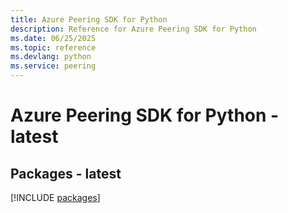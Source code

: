 ```yaml
---
title: Azure Peering SDK for Python
description: Reference for Azure Peering SDK for Python
ms.date: 06/25/2025
ms.topic: reference
ms.devlang: python
ms.service: peering
---
```

# Azure Peering SDK for Python - latest
## Packages - latest
[!INCLUDE [packages](peering-index.md)]